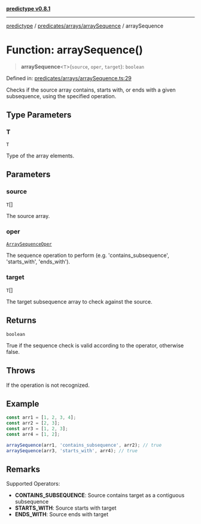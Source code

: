 [**predictype v0.8.1**](../../../../README.md)

***

[predictype](../../../../modules.md) / [predicates/arrays/arraySequence](../README.md) / arraySequence

# Function: arraySequence()

> **arraySequence**\<`T`\>(`source`, `oper`, `target`): `boolean`

Defined in: [predicates/arrays/arraySequence.ts:29](https://github.com/maduhaime/predictype/blob/2310adbaccb6fbc00cdab8e345e79bd5b09e40f5/src/predicates/arrays/arraySequence.ts#L29)

Checks if the source array contains, starts with, or ends with a given subsequence, using the specified operation.

## Type Parameters

### T

`T`

Type of the array elements.

## Parameters

### source

`T`[]

The source array.

### oper

[`ArraySequenceOper`](../../../../arrays/enums/type-aliases/ArraySequenceOper.md)

The sequence operation to perform (e.g. 'contains_subsequence', 'starts_with', 'ends_with').

### target

`T`[]

The target subsequence array to check against the source.

## Returns

`boolean`

True if the sequence check is valid according to the operator, otherwise false.

## Throws

If the operation is not recognized.

## Example

```ts
const arr1 = [1, 2, 3, 4];
const arr2 = [2, 3];
const arr3 = [1, 2, 3];
const arr4 = [1, 2];

arraySequence(arr1, 'contains_subsequence', arr2); // true
arraySequence(arr3, 'starts_with', arr4); // true
```

## Remarks

Supported Operators:
- **CONTAINS_SUBSEQUENCE**: Source contains target as a contiguous subsequence
- **STARTS_WITH**: Source starts with target
- **ENDS_WITH**: Source ends with target
